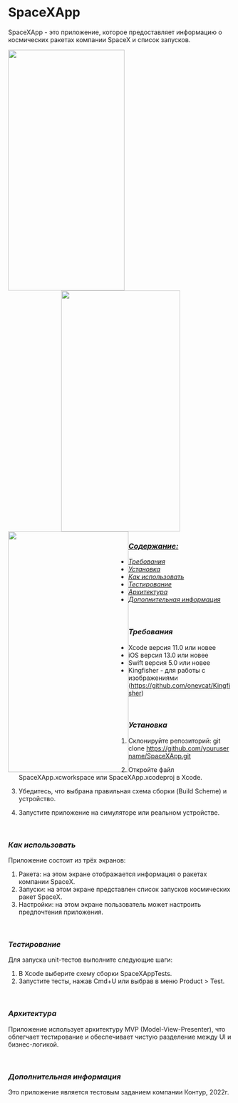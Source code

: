 <!-- #######  HEY, I AM THE SOURCE EDITOR! #########-->
<h1 dir="auto" style="text-align: left;"><strong>SpaceXApp</strong></h1>
<p style="text-align: left;">SpaceXApp - это приложение, которое предоставляет информацию о космических ракетах компании SpaceX и список запусков.</p>
<p style="text-align: left;"><strong><img src="https://i.postimg.cc/668d113t/IMG-5442.jpg" alt="" width="261" height="540" /></strong><strong><img style="display: block; margin-left: auto; margin-right: auto;" src="https://i.postimg.cc/yY907gcG/IMG-5444.jpg" alt="" width="267" height="540" /></strong><strong><img style="float: left;" src="https://i.postimg.cc/nVNv8Yj7/IMG-5443.jpg" alt="" width="270" height="540" /></strong></p>
<h3 dir="auto" style="text-align: left;"><em><span style="text-decoration: underline;"><strong>Содержание:</strong></span></em></h3>
<ul dir="auto">
<li style="text-align: left;"><em><span style="text-decoration: underline;">Требования</span></em></li>
<li style="text-align: left;"><em><span style="text-decoration: underline;">Установка</span></em></li>
<li style="text-align: left;"><em><span style="text-decoration: underline;">Как использовать</span></em></li>
<li style="text-align: left;"><em><span style="text-decoration: underline;">Тестирование</span></em></li>
<li style="text-align: left;"><em><span style="text-decoration: underline;">Архитектура</span></em></li>
<li style="text-align: left;"><em><span style="text-decoration: underline;">Дополнительная информация</span></em></li>
</ul>
<p>&nbsp;</p>
<h3 dir="auto"><em><strong>Требования</strong></em></h3>
<ul dir="auto">
<li>Xcode версия 11.0 или новее</li>
<li>iOS версия 13.0 или новее</li>
<li>Swift версия 5.0 или новее</li>
<li>Kingfisher - для работы с изображениями (<a href="https://github.com/onevcat/Kingfisher">https://github.com/onevcat/Kingfisher</a>)</li>
</ul>
<p>&nbsp;</p>
<h3 dir="auto"><em><strong>Установка</strong></em></h3>
<ol dir="auto">
<li>
<p dir="auto">Склонируйте репозиторий: git clone&nbsp;<a href="https://github.com/yourusername/SpaceXApp.git">https://github.com/yourusername/SpaceXApp.git</a></p>
</li>
<li>
<p dir="auto">Откройте файл SpaceXApp.xcworkspace или SpaceXApp.xcodeproj в Xcode.</p>
</li>
<li>
<p dir="auto">Убедитесь, что выбрана правильная схема сборки (Build Scheme) и устройство.</p>
</li>
<li>
<p dir="auto">Запустите приложение на симуляторе или реальном устройстве.</p>
</li>
</ol>
<p>&nbsp;</p>
<h3 dir="auto"><em><strong>Как использовать</strong></em></h3>
<p dir="auto">Приложение состоит из трёх экранов:</p>
<ol dir="auto">
<li>Ракета: на этом экране отображается информация о ракетах компании SpaceX.</li>
<li>Запуски: на этом экране представлен список запусков космических ракет SpaceX.</li>
<li>Настройки: на этом экране пользователь может настроить предпочтения приложения.</li>
</ol>
<p>&nbsp;</p>
<h3 dir="auto"><em><strong>Тестирование</strong></em></h3>
<p dir="auto">Для запуска unit-тестов выполните следующие шаги:</p>
<ol dir="auto">
<li>В Xcode выберите схему сборки SpaceXAppTests.</li>
<li>Запустите тесты, нажав Cmd+U или выбрав в меню Product &gt; Test.</li>
</ol>
<p>&nbsp;</p>
<h3 dir="auto"><em><strong>Архитектура</strong></em></h3>
<p dir="auto">Приложение использует архитектуру MVP (Model-View-Presenter), что облегчает тестирование и обеспечивает чистую разделение между UI и бизнес-логикой.</p>
<p dir="auto">&nbsp;</p>
<h3 dir="auto"><em><strong>Дополнительная информация</strong></em></h3>
<p dir="auto">Это приложение является тестовым заданием компании Контур, 2022г.</p>
